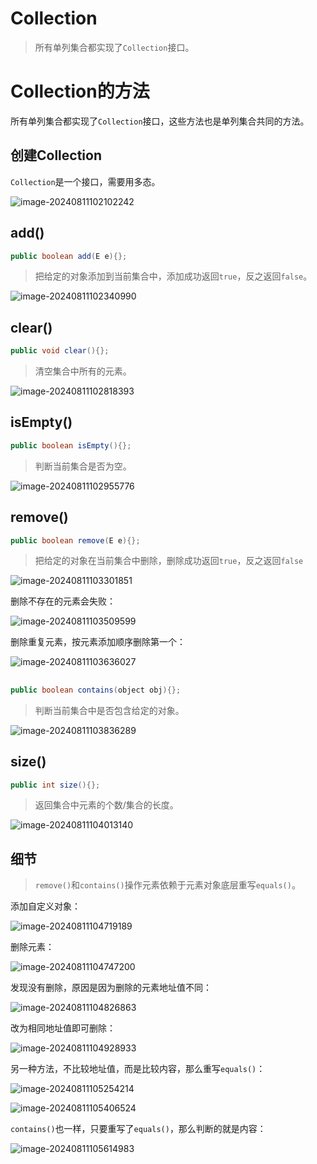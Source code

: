 # Collection

> 所有单列集合都实现了`Collection`接口。



# Collection的方法

所有单列集合都实现了`Collection`接口，这些方法也是单列集合共同的方法。

## 创建Collection

`Collection`是一个接口，需要用多态。

![image-20240811102102242](assets/image-20240811102102242.png)

## add()

```java
public boolean add(E e){};
```

> 把给定的对象添加到当前集合中，添加成功返回`true`，反之返回`false`。

![image-20240811102340990](assets/image-20240811102340990.png)

## clear()

```java
public void clear(){};
```

> 清空集合中所有的元素。

![image-20240811102818393](assets/image-20240811102818393.png)

## isEmpty()

```java
public boolean isEmpty(){};
```

> 判断当前集合是否为空。

![image-20240811102955776](assets/image-20240811102955776.png)

## remove()

```java
public boolean remove(E e){};
```

> 把给定的对象在当前集合中删除，删除成功返回`true`，反之返回`false`

![image-20240811103301851](assets/image-20240811103301851.png)

删除不存在的元素会失败：

![image-20240811103509599](assets/image-20240811103509599.png)

删除重复元素，按元素添加顺序删除第一个：

![image-20240811103636027](assets/image-20240811103636027.png)

## 

```java
public boolean contains(object obj){};
```

> 判断当前集合中是否包含给定的对象。

![image-20240811103836289](assets/image-20240811103836289.png)

## size()

```java
public int size(){};
```

> 返回集合中元素的个数/集合的长度。

![image-20240811104013140](assets/image-20240811104013140.png)

## 细节

> `remove()`和`contains()`操作元素依赖于元素对象底层重写`equals()`。

添加自定义对象：

![image-20240811104719189](assets/image-20240811104719189.png)

删除元素：

![image-20240811104747200](assets/image-20240811104747200.png)

发现没有删除，原因是因为删除的元素地址值不同：

![image-20240811104826863](assets/image-20240811104826863.png)

改为相同地址值即可删除：

![image-20240811104928933](assets/image-20240811104928933.png)

另一种方法，不比较地址值，而是比较内容，那么重写`equals()`：

![image-20240811105254214](assets/image-20240811105254214.png)

![image-20240811105406524](assets/image-20240811105406524.png)

`contains()`也一样，只要重写了`equals()`，那么判断的就是内容：

![image-20240811105614983](assets/image-20240811105614983.png)